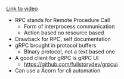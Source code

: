 [Link to video](https://www.youtube.com/watch?v=_4TPM6clQjM)

- RPC stands for Remote Procedure Call
	- Form of interprocess communication
	- Action based no resource based
- Drawback for RPC, self documentation
- gRPC brought in protocol buffers
	- BInary protocol, not a text based one
- A good client for gRPC is gRPC UI 
	- https://github.com/fullstorydev/grpcui
- Can use a Acorn for cli automation